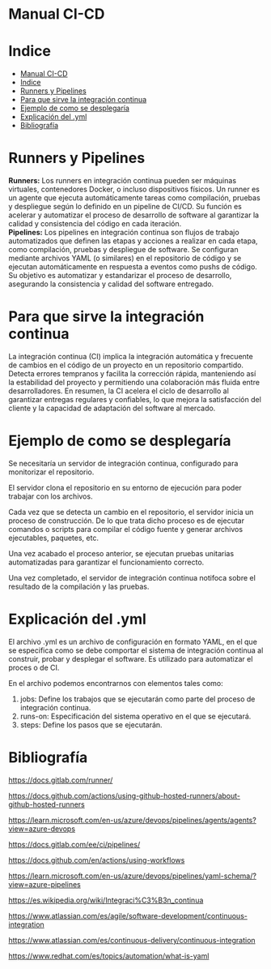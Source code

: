 # Manual CI-CD

# Indice

- [Manual CI-CD](#manual-ci-cd)
- [Indice](#indice)
- [Runners y Pipelines](#runners-y-pipelines)
- [Para que sirve la integración continua](#para-que-sirve-la-integración-continua)
- [Ejemplo de como se desplegaría](#ejemplo-de-como-se-desplegaría)
- [Explicación del .yml](#explicación-del-yml)
- [Bibliografía](#bibliografía)
  
# Runners y Pipelines
**Runners:** Los runners en integración continua pueden ser máquinas virtuales, contenedores Docker, o incluso dispositivos físicos. Un runner es un agente que ejecuta automáticamente tareas como compilación, pruebas y despliegue según lo definido en un pipeline de CI/CD. Su función es acelerar y automatizar el proceso de desarrollo de software al garantizar la calidad y consistencia del código en cada iteración.
    <br>
**Pipelines:** Los pipelines en integración continua son flujos de trabajo automatizados que definen las etapas y acciones a realizar en cada etapa, como compilación, pruebas y despliegue de software. Se configuran mediante archivos YAML (o similares) en el repositorio de código y se ejecutan automáticamente en respuesta a eventos como pushs de código. Su objetivo es automatizar y estandarizar el proceso de desarrollo, asegurando la consistencia y calidad del software entregado.
    <br>
# Para que sirve la integración continua
La integración continua (CI) implica la integración automática y frecuente de cambios en el código de un proyecto en un repositorio compartido. Detecta errores tempranos y facilita la corrección rápida, manteniendo así la estabilidad del proyecto y permitiendo una colaboración más fluida entre desarrolladores. En resumen, la CI acelera el ciclo de desarrollo al garantizar entregas regulares y confiables, lo que mejora la satisfacción del cliente y la capacidad de adaptación del software al mercado.

# Ejemplo de como se desplegaría

Se necesitaría un servidor de integración continua, configurado para monitorizar el repositorio.

El servidor clona el repositorio en su entorno de ejecución para poder trabajar con los archivos.

Cada vez que se detecta un cambio en el repositorio, el servidor inicia un proceso de construcción. De lo que trata dicho proceso es de ejecutar comandos o scripts para compilar el código fuente y generar archivos ejecutables, paquetes, etc.

Una vez acabado el proceso anterior, se ejecutan pruebas unitarias automatizadas para garantizar el funcionamiento correcto.

Una vez completado, el servidor de integración continua notifoca sobre el resultado de la compilación y las pruebas.

# Explicación del .yml 

El archivo .yml es un archivo de configuración en formato YAML, en el que se especifica como se debe comportar el sistema de integración continua al construir, probar y desplegar el software. Es utilizado para automatizar el proces o de CI.

En el archivo podemos encontrarnos con elementos tales como:

1. jobs: Define los trabajos que se ejecutarán como parte del proceso de integración continua.
2. runs-on: Especificación del sistema operativo en el que se ejecutará.
3. steps: Define los pasos que se ejecutarán.

# Bibliografía

https://docs.gitlab.com/runner/

https://docs.github.com/actions/using-github-hosted-runners/about-github-hosted-runners

https://learn.microsoft.com/en-us/azure/devops/pipelines/agents/agents?view=azure-devops

https://docs.gitlab.com/ee/ci/pipelines/

https://docs.github.com/en/actions/using-workflows

https://learn.microsoft.com/en-us/azure/devops/pipelines/yaml-schema/?view=azure-pipelines

https://es.wikipedia.org/wiki/Integraci%C3%B3n_continua

https://www.atlassian.com/es/agile/software-development/continuous-integration

https://www.atlassian.com/es/continuous-delivery/continuous-integration

https://www.redhat.com/es/topics/automation/what-is-yaml

